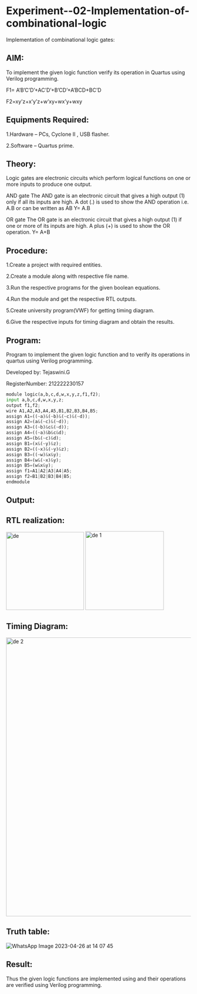 # Experiment--02-Implementation-of-combinational-logic
Implementation of combinational logic gates:
 
## AIM:
To implement the given logic function verify its operation in Quartus using Verilog programming.

F1= A’B’C’D’+AC’D’+B’CD’+A’BCD+BC’D

F2=xy’z+x’y’z+w’xy+wx’y+wxy

## Equipments Required:
  1.Hardware – PCs, Cyclone II , USB flasher.
  
  2.Software – Quartus prime.
  
## Theory:
Logic gates are electronic circuits which perform logical functions on one or more inputs to produce one output. 

AND gate The AND gate is an electronic circuit that gives a high output (1) only if all its inputs are high. A dot (.) is used to show the AND operation i.e. A.B or can be written as AB
Y= A.B

OR gate The OR gate is an electronic circuit that gives a high output (1) if one or more of its inputs are high. A plus (+) is used to show the OR operation.
Y= A+B

## Procedure:
1.Create a project with required entities.

2.Create a module along with respective file name.

3.Run the respective programs for the given boolean equations.

4.Run the module and get the respective RTL outputs.

5.Create university program(VWF) for getting timing diagram.

6.Give the respective inputs for timing diagram and obtain the results.

## Program:

Program to implement the given logic function and to verify its operations in quartus using Verilog programming.

Developed by: Tejaswini.G

RegisterNumber:  212222230157

```python
module logic(a,b,c,d,w,x,y,z,f1,f2);
input a,b,c,d,w,x,y,z;
output f1,f2;
wire A1,A2,A3,A4,A5,B1,B2,B3,B4,B5;
assign A1=((~a)&(~b)&(~c)&(~d));
assign A2=(a&(~c)&(~d));
assign A3=((~b)&c&(~d));
assign A4=((~a)&b&c&d);
assign A5=(b&(~c)&d);
assign B1=(x&(~y)&z);
assign B2=((~x)&(~y)&z);
assign B3=((~w)&x&y);
assign B4=(w&(~x)&y);
assign B5=(w&x&y);
assign f1=A1|A2|A3|A4|A5;
assign f2=B1|B2|B3|B4|B5;
endmodule
```
## Output:
## RTL realization:
<img width="212" alt="de" src="https://user-images.githubusercontent.com/121222763/234528704-93e4551e-5074-42b5-a68a-7d25548037b1.png">
<img width="214" alt="de 1" src="https://user-images.githubusercontent.com/121222763/234528735-c992ff71-298e-4592-9ed0-8dfb648e321e.png">

## Timing Diagram:
<img width="758" alt="de 2" src="https://user-images.githubusercontent.com/121222763/234528822-09baa8c3-f2f7-4e3f-a707-becc072692e5.png">

## Truth table:
![WhatsApp Image 2023-04-26 at 14 07 45](https://user-images.githubusercontent.com/121222763/234522624-56fff42e-df4f-4b2a-a1a3-e662f6c1f132.jpg)

## Result:
Thus the given logic functions are implemented using  and their operations are verified using Verilog programming.
